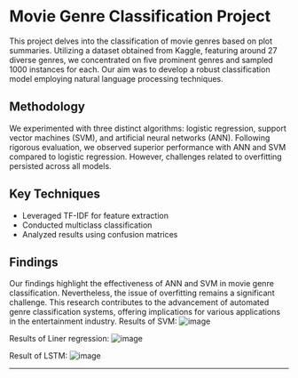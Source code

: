 
# Movie Genre Classification Project

This project delves into the classification of movie genres based on plot summaries. Utilizing a dataset obtained from Kaggle, featuring around 27 diverse genres, we concentrated on five prominent genres and sampled 1000 instances for each. Our aim was to develop a robust classification model employing natural language processing techniques.

## Methodology

We experimented with three distinct algorithms: logistic regression, support vector machines (SVM), and artificial neural networks (ANN). Following rigorous evaluation, we observed superior performance with ANN and SVM compared to logistic regression. However, challenges related to overfitting persisted across all models.

## Key Techniques

- Leveraged TF-IDF for feature extraction
- Conducted multiclass classification
- Analyzed results using confusion matrices

## Findings

Our findings highlight the effectiveness of ANN and SVM in movie genre classification. Nevertheless, the issue of overfitting remains a significant challenge. This research contributes to the advancement of automated genre classification systems, offering implications for various applications in the entertainment industry.
Results of SVM:
![image](https://github.com/Angel-dash/Deep-learning-/assets/69751155/638fde6c-ba9f-43dd-a927-991a3d47263d)

Results of Liner regression:
![image](https://github.com/Angel-dash/Deep-learning-/assets/69751155/6721f6ba-5efb-4762-acd6-c646991191d1)

Result of LSTM:
![image](https://github.com/Angel-dash/Deep-learning-/assets/69751155/53f6a0a1-572e-43ba-ab06-1524e040e53e)




---

